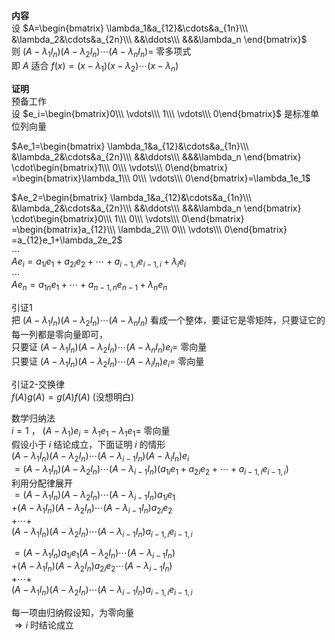 **内容**  
设 $A=\begin{bmatrix}  
\lambda_1&a_{12}&\cdots&a_{1n}\\\  
&\lambda_2&\cdots&a_{2n}\\\  
&&\ddots\\\  
&&&\lambda_n  
\end{bmatrix}$   
则 $(A-\lambda_1I_n)(A-\lambda_2I_n)\cdots  
(A-\lambda_nI_n)=$ 零多项式  
即 $A$ 适合 $f(x)=(x-\lambda_1)(x-\lambda_2)\cdots  
(x-\lambda_n)$   
  
**证明**  
预备工作  
设 $e_i=\begin{bmatrix}0\\\ \vdots\\\ 1\\\ \vdots\\\ 0\end{bmatrix}$ 是标准单位列向量  
  
 $Ae_1=\begin{bmatrix}  
\lambda_1&a_{12}&\cdots&a_{1n}\\\   
&\lambda_2&\cdots&a_{2n}\\\   
&&\ddots\\\   
&&&\lambda_n  
\end{bmatrix}  
\cdot\begin{bmatrix}1\\\ 0\\\ \vdots\\\ 0\end{bmatrix}  
=\begin{bmatrix}\lambda_1\\\ 0\\\ \vdots\\\ 0\end{bmatrix}=\lambda_1e_1$   
  
 $Ae_2=\begin{bmatrix}  
\lambda_1&a_{12}&\cdots&a_{1n}\\\   
&\lambda_2&\cdots&a_{2n}\\\   
&&\ddots\\\   
&&&\lambda_n  
\end{bmatrix}  
\cdot\begin{bmatrix}0\\\ 1\\\ 0\\\ \vdots\\\ 0\end{bmatrix}  
=\begin{bmatrix}a_{12}\\\ \lambda_2\\\ 0\\\ \vdots\\\ 0\end{bmatrix}  
=a_{12}e_1+\lambda_2e_2$   
 $\cdots$   
 $Ae_i=a_{1i}e_1+a_{2i}e_2+\cdots+a_{i-1,i}e_{i-1,i}+\lambda_ie_i$   
 $\cdots$   
 $Ae_n=a_{1n}e_1+\cdots+a_{n-1,n}e_{n-1}+\lambda_ne_n$   
  
引证1  
把 $(A-\lambda_1I_n)(A-\lambda_2I_n)\cdots(A-\lambda_nI_n)$ 看成一个整体，要证它是零矩阵，只要证它的每一列都是零向量即可，  
只要证 $(A-\lambda_1I_n)(A-\lambda_2I_n)\cdots(A-\lambda_nI_n)e_i=$ 零向量  
只要证 $(A-\lambda_1I_n)(A-\lambda_2I_n)\cdots(A-\lambda_iI_n)e_i=$ 零向量  
  
引证2-交换律  
 $f(A)g(A)=g(A)f(A)$ (没想明白)  
  
数学归纳法  
 $i=1$ ， $(A-\lambda_1)e_i=\lambda_1e_1-\lambda_1e_1=$ 零向量  
假设小于 $i$ 结论成立，下面证明 $i$ 的情形  
 $(A-\lambda_1I_n)(A-\lambda_2I_n)\cdots(A-\lambda_{i-1}I_n)(A-\lambda_iI_n)e_i$   
 $=(A-\lambda_1I_n)(A-\lambda_2I_n)\cdots(A-\lambda_{i-1}I_n)(a_{1i}e_1+a_{2i}e_2+\cdots+a_{i-1,i}e_{i-1,i})$   
利用分配律展开  
 $=(A-\lambda_1I_n)(A-\lambda_2I_n)\cdots(A-\lambda_{i-1}I_n)a_{1i}e_1$   
 $+(A-\lambda_1I_n)(A-\lambda_2I_n)\cdots(A-\lambda_{i-1}I_n)a_{2i}e_2$   
 $+\cdots+$   
 $(A-\lambda_1I_n)(A-\lambda_2I_n)\cdots(A-\lambda_{i-1}I_n)a_{i-1,i}e_{i-1,i}$   
  
 $=(A-\lambda_1I_n)a_{1i}e_1(A-\lambda_2I_n)\cdots(A-\lambda_{i-1}I_n)$   
 $+(A-\lambda_1I_n)(A-\lambda_2I_n)a_{2i}e_2\cdots(A-\lambda_{i-1}I_n)$   
 $+\cdots+$   
 $(A-\lambda_1I_n)(A-\lambda_2I_n)\cdots(A-\lambda_{i-1}I_n)a_{i-1,i}e_{i-1,i}$   
  
每一项由归纳假设知，为零向量  
 $\Rightarrow i$ 时结论成立  
